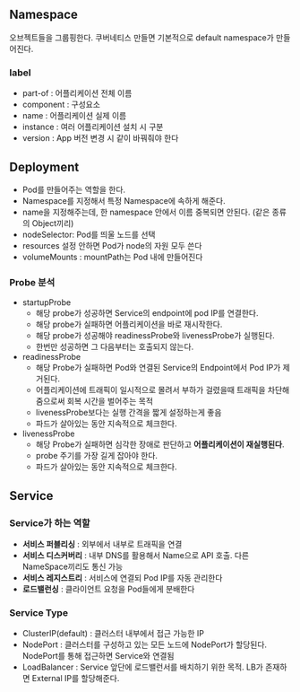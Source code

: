 ## Namespace
오브젝트들을 그룹핑한다. 쿠버네티스 만들면 기본적으로 default namespace가 만들어진다.

### label
- part-of : 어플리케이션 전체 이름
- component : 구성요소
- name : 어플리케이션 실제 이름
- instance : 여러 어플리케이션 설치 시 구분
- version : App 버전 변경 시 같이 바꿔줘야 한다

## Deployment
- Pod를 만들어주는 역할을 한다.
- Namespace를 지정해서 특정 Namespace에 속하게 해준다.
- name을 지정해주는데, 한 namespace 안에서 이름 중복되면 안된다. (같은 종류의 Object끼리)
- nodeSelector: Pod를 띄울 노드를 선택
- resources 설정 안하면 Pod가 node의 자원 모두 쓴다
- volumeMounts : mountPath는 Pod 내에 만들어진다

### Probe 분석

- startupProbe
  - 해당 probe가 성공하면 Service의 endpoint에 pod IP를 연결한다.
  - 해당 probe가 실패하면 어플리케이션을 바로 재시작한다.
  - 해당 probe가 성공해야 readinessProbe와 livenessProbe가 실행된다.
  - 한번만 성공하면 그 다음부터는 호출되지 않는다.
- readinessProbe
  - 해당 Probe가 실패하면 Pod와 연결된 Service의 Endpoint에서 Pod IP가 제거된다.
  - 어플리케이션에 트래픽이 일시적으로 몰려서 부하가 걸렸을때 트래픽을 차단해줌으로써 회복 시간을 벌어주는 목적
  - livenessProbe보다는 실행 간격을 짧게 설정하는게 좋음
  - 파드가 살아있는 동안 지속적으로 체크한다.
- livenessProbe
  - 해당 Probe가 실패하면 심각한 장애로 판단하고 **어플리케이션이 재실행된다**.
  - probe 주기를 가장 길게 잡아야 한다.
  - 파드가 살아있는 동안 지속적으로 체크한다.

## Service

### Service가 하는 역할
- **서비스 퍼블리싱** : 외부에서 내부로 트래픽을 연결
- **서비스 디스커버리** : 내부 DNS를 활용해서 Name으로 API 호출. 다른 NameSpace끼리도 통신 가능
- **서비스 레지스트리** : 서비스에 연결되 Pod IP를 자동 관리한다
- **로드밸런싱** : 클라이언트 요청을 Pod들에게 분배한다

### Service Type
- ClusterIP(default) : 클러스터 내부에서 접근 가능한 IP
- NodePort : 클러스터를 구성하고 있는 모든 노드에 NodePort가 할당된다. NodePort를 통해 접근하면 Service와 연결됨
- LoadBalancer : Service 앞단에 로드밸런서를 배치하기 위한 목적. LB가 존재하면 External IP를 할당해준다. 



